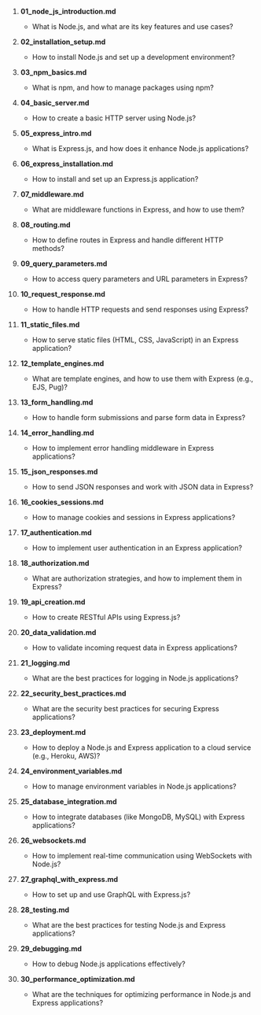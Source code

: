 1. **01_node_js_introduction.md**
   - What is Node.js, and what are its key features and use cases?

2. **02_installation_setup.md**
   - How to install Node.js and set up a development environment?

3. **03_npm_basics.md**
   - What is npm, and how to manage packages using npm?

4. **04_basic_server.md**
   - How to create a basic HTTP server using Node.js?

5. **05_express_intro.md**
   - What is Express.js, and how does it enhance Node.js applications?

6. **06_express_installation.md**
   - How to install and set up an Express.js application?

7. **07_middleware.md**
   - What are middleware functions in Express, and how to use them?

8. **08_routing.md**
   - How to define routes in Express and handle different HTTP methods?

9. **09_query_parameters.md**
   - How to access query parameters and URL parameters in Express?

10. **10_request_response.md**
    - How to handle HTTP requests and send responses using Express?

11. **11_static_files.md**
    - How to serve static files (HTML, CSS, JavaScript) in an Express application?

12. **12_template_engines.md**
    - What are template engines, and how to use them with Express (e.g., EJS, Pug)?

13. **13_form_handling.md**
    - How to handle form submissions and parse form data in Express?

14. **14_error_handling.md**
    - How to implement error handling middleware in Express applications?

15. **15_json_responses.md**
    - How to send JSON responses and work with JSON data in Express?

16. **16_cookies_sessions.md**
    - How to manage cookies and sessions in Express applications?

17. **17_authentication.md**
    - How to implement user authentication in an Express application?

18. **18_authorization.md**
    - What are authorization strategies, and how to implement them in Express?

19. **19_api_creation.md**
    - How to create RESTful APIs using Express.js?

20. **20_data_validation.md**
    - How to validate incoming request data in Express applications?

21. **21_logging.md**
    - What are the best practices for logging in Node.js applications?

22. **22_security_best_practices.md**
    - What are the security best practices for securing Express applications?

23. **23_deployment.md**
    - How to deploy a Node.js and Express application to a cloud service (e.g., Heroku, AWS)?

24. **24_environment_variables.md**
    - How to manage environment variables in Node.js applications?

25. **25_database_integration.md**
    - How to integrate databases (like MongoDB, MySQL) with Express applications?

26. **26_websockets.md**
    - How to implement real-time communication using WebSockets with Node.js?

27. **27_graphql_with_express.md**
    - How to set up and use GraphQL with Express.js?

28. **28_testing.md**
    - What are the best practices for testing Node.js and Express applications?

29. **29_debugging.md**
    - How to debug Node.js applications effectively?

30. **30_performance_optimization.md**
    - What are the techniques for optimizing performance in Node.js and Express applications?
